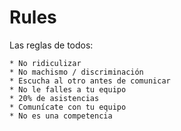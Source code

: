 # Rules

Las reglas de todos:

	* No ridiculizar
	* No machismo / discriminación
	* Escucha al otro antes de comunicar
	* No le falles a tu equipo
	* 20% de asistencias
	* Comunícate con tu equipo
	* No es una competencia